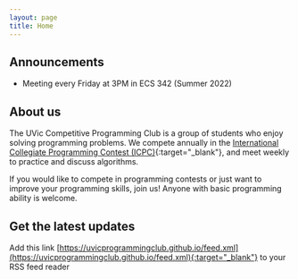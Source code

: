 ```yaml
---
layout: page
title: Home
---
```


## Announcements
- Meeting every Friday at 3PM in ECS 342 (Summer 2022)

## About us
The UVic Competitive Programming Club is a group of students who enjoy solving programming problems. We compete annually in the [International Collegiate Programming Contest (ICPC)](https://icpc.global/){:target="_blank"}, and meet weekly to practice and discuss algorithms.

If you would like to compete in programming contests or just want to improve your programming skills, join us! Anyone with basic programming ability is welcome.

## Get the latest updates

Add this link [https://uvicprogrammingclub.github.io/feed.xml](https://uvicprogrammingclub.github.io/feed.xml){:target="_blank"} to your RSS feed reader
